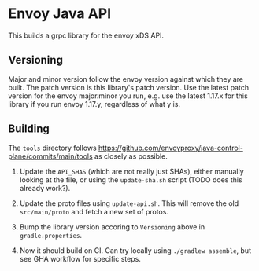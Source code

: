# Envoy Java API

This builds a grpc library for the envoy xDS API.

## Versioning
Major and minor version follow the envoy version against which they are built. The patch version is this library's patch version. Use the latest patch version for the envoy major.minor you run, e.g. use the latest 1.17.x for this library if you run envoy 1.17.y, regardless of what y is.

## Building

The `tools` directory follows https://github.com/envoyproxy/java-control-plane/commits/main/tools as closely as possible.

1. Update the `API_SHAS` (which are not really just SHAs), either manually looking at the file, or using the `update-sha.sh` script (TODO does this already work?).

1. Update the proto files using `update-api.sh`. This will remove the old `src/main/proto` and fetch a new set of protos.

1. Bump the library version accoring to `Versioning` above in `gradle.properties`.

1. Now it should build on CI. Can try locally using `./gradlew assemble`, but see GHA workflow for specific steps.
